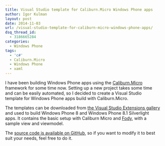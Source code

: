 ```yaml
---
title: Visual Studio template for Caliburn.Micro Windows Phone apps
author: Igor Kulman
layout: post
date: 2014-11-03
url: /visual-studio-template-for-caliburn-micro-windows-phone-apps/
dsq_thread_id:
  - 3186665284
categories:
  - Windows Phone
tags:
  - 'c#'
  - Caliburn.Micro
  - Windows Phone
  - xaml
---
```

I have been building Windows Phone apps using the [Caliburn.Micro][1] framework for some time now. Setting up a new project takes some time and can be easily automated, so I decided to create a Visual Studio template for Windows Phone apps build with Caliburn.Micro.

The templates can be downloaded from [the Visual Studio Extensions gallery][2] and used to build Windows Phone 8 and Windows Phone 8.1 Silverlight apps. It contains the basic setup with Caliburn Micro and [Fody][3], with a sample view and viewmodel.

The [source code is available on GitHub][4], so if you want to modify it to best suit your needs, feel free to do it.

<!--more-->

 [1]: https://github.com/Caliburn-Micro/Caliburn.Micro
 [2]: https://visualstudiogallery.msdn.microsoft.com/21b4568e-1fb9-4881-9d51-8e1ea0160a9f
 [3]: http://blog.kulman.sk/inotifypropertychanged-the-easy-way-in-windows-phone-and-windows-8/ "INotifyPropertyChanged the easy way in Windows Phone and Windows 8"
 [4]: https://github.com/igorkulman/CaliburnWP8AppVSIX